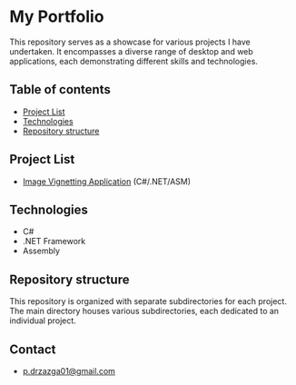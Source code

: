 # My Portfolio
This repository serves as a showcase for various projects I have undertaken. It encompasses a diverse range of desktop and web applications, each demonstrating different skills and technologies.
## Table of contents
* [Project List](#project-list) 
* [Technologies](#technologies)
* [Repository structure](#repository-structure)
## Project List
* [Image Vignetting Application](./Vignette_Generator) (C#/.NET/ASM)
## Technologies
* C#
* .NET Framework
* Assembly
## Repository structure
This repository is organized with separate subdirectories for each project. The main directory houses various subdirectories, each dedicated to an individual project.
## Contact
* p.drzazga01@gmail.com

